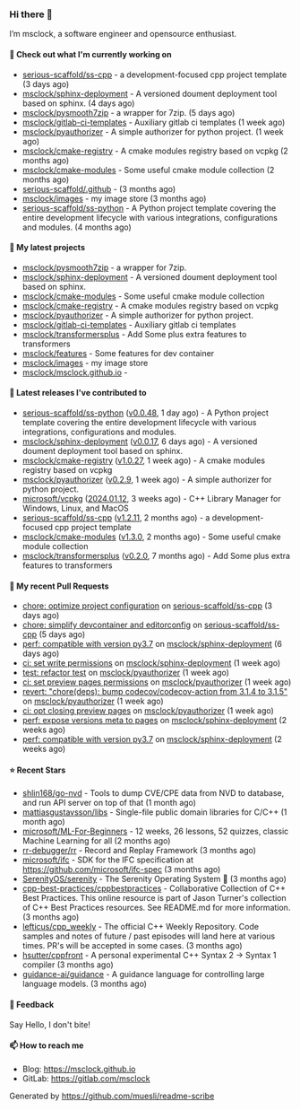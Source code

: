 ### Hi there 👋

I’m msclock, a software engineer and opensource enthusiast.

#### 👷 Check out what I'm currently working on

- [serious-scaffold/ss-cpp](https://github.com/serious-scaffold/ss-cpp) - a development-focused cpp project template (3 days ago)
- [msclock/sphinx-deployment](https://github.com/msclock/sphinx-deployment) - A versioned doument deployment tool based on sphinx. (4 days ago)
- [msclock/pysmooth7zip](https://github.com/msclock/pysmooth7zip) - a wrapper for 7zip. (5 days ago)
- [msclock/gitlab-ci-templates](https://github.com/msclock/gitlab-ci-templates) - Auxiliary gitlab ci templates (1 week ago)
- [msclock/pyauthorizer](https://github.com/msclock/pyauthorizer) - A simple authorizer for python project. (1 week ago)
- [msclock/cmake-registry](https://github.com/msclock/cmake-registry) - A cmake modules registry based on vcpkg (2 months ago)
- [msclock/cmake-modules](https://github.com/msclock/cmake-modules) - Some useful cmake module collection (2 months ago)
- [serious-scaffold/.github](https://github.com/serious-scaffold/.github) -  (3 months ago)
- [msclock/images](https://github.com/msclock/images) - my image store (3 months ago)
- [serious-scaffold/ss-python](https://github.com/serious-scaffold/ss-python) - A Python project template covering the entire development lifecycle with various integrations, configurations and modules. (4 months ago)

#### 🌱 My latest projects

- [msclock/pysmooth7zip](https://github.com/msclock/pysmooth7zip) - a wrapper for 7zip.
- [msclock/sphinx-deployment](https://github.com/msclock/sphinx-deployment) - A versioned doument deployment tool based on sphinx.
- [msclock/cmake-modules](https://github.com/msclock/cmake-modules) - Some useful cmake module collection
- [msclock/cmake-registry](https://github.com/msclock/cmake-registry) - A cmake modules registry based on vcpkg
- [msclock/pyauthorizer](https://github.com/msclock/pyauthorizer) - A simple authorizer for python project.
- [msclock/gitlab-ci-templates](https://github.com/msclock/gitlab-ci-templates) - Auxiliary gitlab ci templates
- [msclock/transformersplus](https://github.com/msclock/transformersplus) - Add Some plus extra features to transformers
- [msclock/features](https://github.com/msclock/features) - Some features for dev container
- [msclock/images](https://github.com/msclock/images) - my image store
- [msclock/msclock.github.io](https://github.com/msclock/msclock.github.io) - 

#### 🔭 Latest releases I've contributed to

- [serious-scaffold/ss-python](https://github.com/serious-scaffold/ss-python) ([v0.0.48](https://github.com/serious-scaffold/ss-python/releases/tag/v0.0.48), 1 day ago) - A Python project template covering the entire development lifecycle with various integrations, configurations and modules.
- [msclock/sphinx-deployment](https://github.com/msclock/sphinx-deployment) ([v0.0.17](https://github.com/msclock/sphinx-deployment/releases/tag/v0.0.17), 6 days ago) - A versioned doument deployment tool based on sphinx.
- [msclock/cmake-registry](https://github.com/msclock/cmake-registry) ([v1.0.27](https://github.com/msclock/cmake-registry/releases/tag/v1.0.27), 1 week ago) - A cmake modules registry based on vcpkg
- [msclock/pyauthorizer](https://github.com/msclock/pyauthorizer) ([v0.2.9](https://github.com/msclock/pyauthorizer/releases/tag/v0.2.9), 1 week ago) - A simple authorizer for python project.
- [microsoft/vcpkg](https://github.com/microsoft/vcpkg) ([2024.01.12](https://github.com/microsoft/vcpkg/releases/tag/2024.01.12), 3 weeks ago) - C&#43;&#43; Library Manager for Windows, Linux, and MacOS
- [serious-scaffold/ss-cpp](https://github.com/serious-scaffold/ss-cpp) ([v1.2.11](https://github.com/serious-scaffold/ss-cpp/releases/tag/v1.2.11), 2 months ago) - a development-focused cpp project template
- [msclock/cmake-modules](https://github.com/msclock/cmake-modules) ([v1.3.0](https://github.com/msclock/cmake-modules/releases/tag/v1.3.0), 2 months ago) - Some useful cmake module collection
- [msclock/transformersplus](https://github.com/msclock/transformersplus) ([v0.2.0](https://github.com/msclock/transformersplus/releases/tag/v0.2.0), 7 months ago) - Add Some plus extra features to transformers

#### 🔨 My recent Pull Requests

- [chore: optimize project configuration](https://github.com/serious-scaffold/ss-cpp/pull/58) on [serious-scaffold/ss-cpp](https://github.com/serious-scaffold/ss-cpp) (3 days ago)
- [chore: simplify devcontainer and editorconfig](https://github.com/serious-scaffold/ss-cpp/pull/57) on [serious-scaffold/ss-cpp](https://github.com/serious-scaffold/ss-cpp) (5 days ago)
- [perf: compatible with version py3.7](https://github.com/msclock/sphinx-deployment/pull/51) on [msclock/sphinx-deployment](https://github.com/msclock/sphinx-deployment) (6 days ago)
- [ci: set write permissions](https://github.com/msclock/sphinx-deployment/pull/50) on [msclock/sphinx-deployment](https://github.com/msclock/sphinx-deployment) (1 week ago)
- [test: refactor test](https://github.com/msclock/pyauthorizer/pull/23) on [msclock/pyauthorizer](https://github.com/msclock/pyauthorizer) (1 week ago)
- [ci: set preview pages permissions](https://github.com/msclock/pyauthorizer/pull/22) on [msclock/pyauthorizer](https://github.com/msclock/pyauthorizer) (1 week ago)
- [revert: &#34;chore(deps): bump codecov/codecov-action from 3.1.4 to 3.1.5&#34;](https://github.com/msclock/pyauthorizer/pull/21) on [msclock/pyauthorizer](https://github.com/msclock/pyauthorizer) (1 week ago)
- [ci: opt closing preview pages](https://github.com/msclock/pyauthorizer/pull/20) on [msclock/pyauthorizer](https://github.com/msclock/pyauthorizer) (1 week ago)
- [perf: expose versions meta to pages](https://github.com/msclock/sphinx-deployment/pull/48) on [msclock/sphinx-deployment](https://github.com/msclock/sphinx-deployment) (2 weeks ago)
- [perf: compatible with version py3.7](https://github.com/msclock/sphinx-deployment/pull/46) on [msclock/sphinx-deployment](https://github.com/msclock/sphinx-deployment) (2 weeks ago)

#### ⭐ Recent Stars

- [shlin168/go-nvd](https://github.com/shlin168/go-nvd) - Tools to dump CVE/CPE data from NVD to database, and run API server on top of that (1 month ago)
- [mattiasgustavsson/libs](https://github.com/mattiasgustavsson/libs) - Single-file public domain libraries for C/C&#43;&#43; (1 month ago)
- [microsoft/ML-For-Beginners](https://github.com/microsoft/ML-For-Beginners) - 12 weeks, 26 lessons, 52 quizzes, classic Machine Learning for all (2 months ago)
- [rr-debugger/rr](https://github.com/rr-debugger/rr) - Record and Replay Framework (3 months ago)
- [microsoft/ifc](https://github.com/microsoft/ifc) - SDK for the IFC specification at https://github.com/microsoft/ifc-spec (3 months ago)
- [SerenityOS/serenity](https://github.com/SerenityOS/serenity) - The Serenity Operating System 🐞 (3 months ago)
- [cpp-best-practices/cppbestpractices](https://github.com/cpp-best-practices/cppbestpractices) - Collaborative Collection of C&#43;&#43; Best Practices. This online resource is part of Jason Turner&#39;s collection of C&#43;&#43; Best Practices resources. See README.md for more information. (3 months ago)
- [lefticus/cpp_weekly](https://github.com/lefticus/cpp_weekly) - The official C&#43;&#43; Weekly Repository. Code samples and notes of future / past episodes will land here at various times. PR&#39;s will be accepted in some cases. (3 months ago)
- [hsutter/cppfront](https://github.com/hsutter/cppfront) - A personal experimental C&#43;&#43; Syntax 2 -&gt; Syntax 1 compiler (3 months ago)
- [guidance-ai/guidance](https://github.com/guidance-ai/guidance) - A guidance language for controlling large language models. (3 months ago)

#### 💬 Feedback

Say Hello, I don't bite!

#### 📫 How to reach me

- Blog: https://msclock.github.io
- GitLab: https://gitlab.com/msclock

Generated by https://github.com/muesli/readme-scribe

